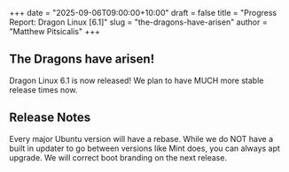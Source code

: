 +++
date = "2025-09-06T09:00:00+10:00"
draft = false
title = "Progress Report: Dragon Linux [6.1]"
slug = "the-dragons-have-arisen"
author = "Matthew Pitsicalis"
+++

## The Dragons have arisen!

Dragon Linux 6.1 is now released! We plan to have MUCH more stable release times now.

## Release Notes

Every major Ubuntu version will have a rebase. While we do NOT have a built in updater to go between versions like Mint does, you can always apt upgrade. We will correct boot branding on the next release.
